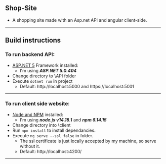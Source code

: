 ## Shop-Site
- A shopping site made with an Asp.net API and angular client-side.
---
## Build instructions
### To run backend API:
- [ASP.NET 5](https://dotnet.microsoft.com/en-us/apps/aspnet) Framework installed:
    - I'm using ***ASP.NET 5.0.404***
- Change directory to \API folder
- Execute `dotnet run` in project
    - Default: http://localhost:5000 and https://localhost:5001
---
### To run client side website:
- [Node and NPM](https://nodejs.org/en/) installed:
    - I'm using ***node.js v14.18.1*** and ***npm 6.14.15***
- Change directory into \client
- Run `npm install` to install dependancies.
- Execute `ng serve --ssl false` in folder. 
    - The ssl certificate is just locally accepted by my machine, so serve without it.
    - Default: http://localhost:4200/
---

